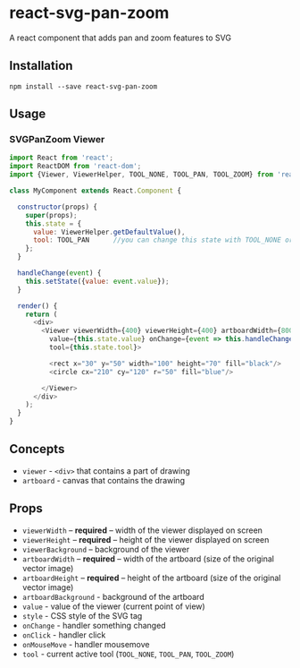# react-svg-pan-zoom
A react component that adds pan and zoom features to SVG

## Installation
```
npm install --save react-svg-pan-zoom
```

## Usage

### SVGPanZoom Viewer

```js
import React from 'react';
import ReactDOM from 'react-dom';
import {Viewer, ViewerHelper, TOOL_NONE, TOOL_PAN, TOOL_ZOOM} from 'react-svg-pan-zoom';

class MyComponent extends React.Component {

  constructor(props) {
    super(props);
    this.state = {
      value: ViewerHelper.getDefaultValue(),
      tool: TOOL_PAN      //you can change this state with TOOL_NONE or TOOL_ZOOM
    };
  }

  handleChange(event) {
    this.setState({value: event.value});
  }

  render() {
    return (
      <div>
        <Viewer viewerWidth={400} viewerHeight={400} artboardWidth={800} artboardHeight={800}
          value={this.state.value} onChange={event => this.handleChange(event)}
          tool={this.state.tool}>

          <rect x="30" y="50" width="100" height="70" fill="black"/>
          <circle cx="210" cy="120" r="50" fill="blue"/>

        </Viewer>
      </div>
    );
  }
}
```
## Concepts
  - `viewer` - `<div>` that contains a part of drawing
  - `artboard` - canvas that contains the drawing

## Props

  - `viewerWidth` – **required** – width of the viewer displayed on screen
  - `viewerHeight` – **required** – height of the viewer displayed on screen
  - `viewerBackground` – background of the viewer
  - `artboardWidth` – **required** – width of the artboard (size of the original vector image)
  - `artboardHeight` – **required** – height of the artboard (size of the original vector image)
  - `artboardBackground` - background of the artboard
  - `value` - value of the viewer (current point of view)
  - `style` - CSS style of the SVG tag
  - `onChange` - handler something changed
  - `onClick` - handler click
  - `onMouseMove` - handler mousemove
  - `tool` - current active tool (`TOOL_NONE`, `TOOL_PAN`, `TOOL_ZOOM`)
